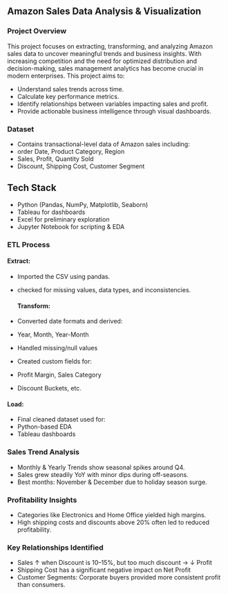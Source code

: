 ## Amazon Sales Data Analysis & Visualization

### Project Overview

This project focuses on extracting, transforming, and analyzing Amazon sales data to uncover meaningful trends and business insights. With increasing competition and the need for optimized distribution and decision-making, sales management analytics has become crucial in modern enterprises. This project aims to:
- Understand sales trends across time.
- Calculate key performance metrics.
- Identify relationships between variables impacting sales and profit.
- Provide actionable business intelligence through visual dashboards.

### Dataset
- Contains transactional-level data of Amazon sales including:
- order Date, Product Category, Region
-	Sales, Profit, Quantity Sold
-	Discount, Shipping Cost, Customer Segment

## Tech Stack
-	Python (Pandas, NumPy, Matplotlib, Seaborn)
-	Tableau for dashboards
-	Excel for preliminary exploration
-	Jupyter Notebook for scripting & EDA

### ETL Process

 ####  Extract:
- Imported the CSV using pandas.
- checked for missing values, data types, and inconsistencies.

  #### Transform:
-	Converted date formats and derived:
-	Year, Month, Year-Month
-	Handled missing/null values
-	Created custom fields for:
-	Profit Margin, Sales Category
-	Discount Buckets, etc.

  #### Load:
-	Final cleaned dataset used for:
-	Python-based EDA
-	Tableau dashboards

### Sales Trend Analysis
- Monthly & Yearly Trends show seasonal spikes around Q4.
- Sales grew steadily YoY with minor dips during off-seasons.
- Best months: November & December due to holiday season surge.

### Profitability Insights
- Categories like Electronics and Home Office yielded high margins.
- High shipping costs and discounts above 20% often led to reduced profitability.

### Key Relationships Identified
- Sales ↑ when Discount is 10–15%, but too much discount → ↓ Profit
- Shipping Cost has a significant negative impact on Net Profit
- Customer Segments: Corporate buyers provided more consistent profit than consumers.



